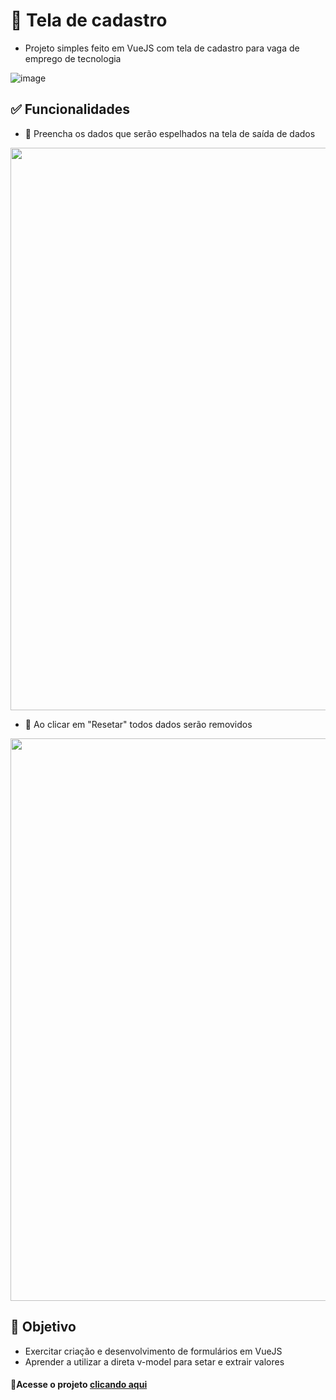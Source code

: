 # 📝 Tela de cadastro

- Projeto simples feito em VueJS com tela de cadastro para vaga de emprego de tecnologia

![image](https://user-images.githubusercontent.com/95694730/180908811-93d7b4b3-fc63-44f0-ab08-16d2e8bf7fde.png)

## ✅ Funcionalidades

- 🔸 Preencha os dados que serão espelhados na tela de saída de dados

<img src="https://user-images.githubusercontent.com/95694730/180909308-1198df28-e5ba-46bd-9a1e-6f972b5fa5d7.png" style="width: 900px;">


- 🔸 Ao clicar em "Resetar" todos dados serão removidos

<img src="https://user-images.githubusercontent.com/95694730/180909780-2764bfa7-8959-4dff-8b95-23dbc92fade1.png" style="width: 900px;">

<br>

## 📌 Objetivo
- Exercitar criação e desenvolvimento de formulários em VueJS
- Aprender a utilizar a direta v-model para setar e extrair valores

#### 🔸Acesse o projeto <a href="https://gabiediasalves.github.io/Customer-Registration-CRUD/">clicando aqui</a>

